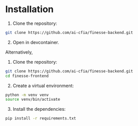 # Installation

1. Clone the repository:

```bash
git clone https://github.com/ai-cfia/finesse-backend.git
```

2. Open in devcontainer.

Alternatively,

1. Clone the repository:

```bash
git clone https://github.com/ai-cfia/finesse-backend.git
cd finesse-frontend
```

2. Create a virtual environment:

```bash
python -m venv venv
source venv/bin/activate
```

3. Install the dependencies:

```bash
pip install -r requirements.txt
```
